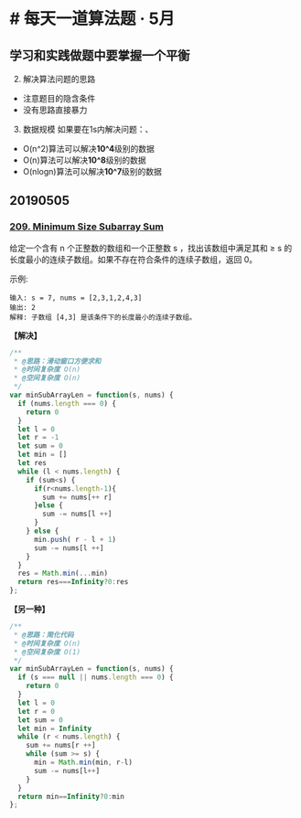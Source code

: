 # # 每天一道算法题 · 5月

## 学习和实践做题中要掌握一个平衡

2. 解决算法问题的思路
- 注意题目的隐含条件
- 没有思路直接暴力

3. 数据规模
如果要在1s内解决问题：、
- O(n^2)算法可以解决**10^4**级别的数据
- O(n)算法可以解决**10^8**级别的数据
- O(nlogn)算法可以解决**10^7**级别的数据


## 20190505
###  [209. Minimum Size Subarray Sum](https://leetcode.com/problems/minimum-size-subarray-sum/)
给定一个含有 n 个正整数的数组和一个正整数 s ，找出该数组中满足其和 ≥ s 的长度最小的连续子数组。如果不存在符合条件的连续子数组，返回 0。

示例: 
```
输入: s = 7, nums = [2,3,1,2,4,3]
输出: 2
解释: 子数组 [4,3] 是该条件下的长度最小的连续子数组。
```
**【解决】**
```js
/**
 * @思路：滑动窗口方便求和
 * @时间复杂度 O(n)
 * @空间复杂度 O(n)
 */
var minSubArrayLen = function(s, nums) {
  if (nums.length === 0) {
    return 0
  }
  let l = 0
  let r = -1
  let sum = 0
  let min = []
  let res
  while (l < nums.length) {
    if (sum<s) {
      if(r<nums.length-1){
        sum += nums[++ r]
      }else {
        sum -= nums[l ++]
      }
    } else {
      min.push( r - l + 1)
      sum -= nums[l ++]
    }
  }
  res = Math.min(...min)
  return res===Infinity?0:res
};
```
**【另一种】**
```js
/**
 * @思路：简化代码
 * @时间复杂度 O(n)
 * @空间复杂度 O(1)
 */
var minSubArrayLen = function(s, nums) {
  if (s === null || nums.length === 0) {
    return 0
  }
  let l = 0
  let r = 0
  let sum = 0
  let min = Infinity
  while (r < nums.length) {
    sum += nums[r ++]
    while (sum >= s) {
      min = Math.min(min, r-l)
      sum -= nums[l++]
    }
  }
  return min==Infinity?0:min
};
```